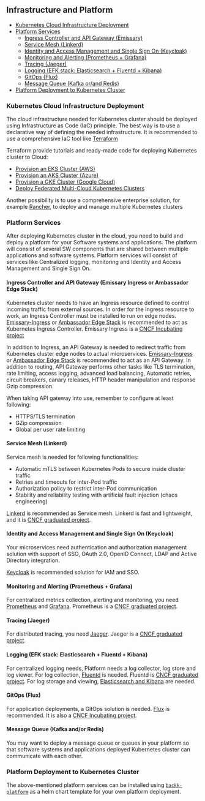## Infrastructure and Platform

- [Kubernetes Cloud Infrastructure Deployment](#iac)
- [Platform Services](#platformservices)
  - [Ingress Controller and API Gateway (Emissary)](#ingressapigateway)
  - [Service Mesh (Linkerd)](#servicemesh)
  - [Identity and Access Management and Single Sign On (Keycloak)](#iamsso)
  - [Monitoring and Alerting (Prometheus + Grafana)](#monitoringandalerting)
  - [Tracing (Jaeger)](#tracing)
  - [Logging (EFK stack: Elasticsearch + Fluentd + Kibana)](#logging)
  - [GitOps (Flux)](#gitops)
  - [Message Queue (Kafka or/and Redis)](#messagequeue)
- [Platform Deployment to Kubernetes Cluster](#platformdeployment)

### <a name="iac"></a> Kubernetes Cloud Infrastructure Deployment

The cloud infrastructure needed for Kubernetes cluster should be deployed using Infrastructure as Code (IaC)
principle. The best way is to use a declarative way of defining the needed infrastructure.
It is recommended to use a comprehensive IaC tool like [Terraform](https://www.terraform.io/)

Terraform provide tutorials and ready-made code for deploying Kubernetes cluster to Cloud:
- [Provision an EKS Cluster (AWS)](https://learn.hashicorp.com/tutorials/terraform/eks?in=terraform/kubernetes)
- [Provision an AKS Cluster (Azure)](https://learn.hashicorp.com/tutorials/terraform/aks?in=terraform/kubernetes)
- [Provision a GKE Cluster (Google Cloud)](https://learn.hashicorp.com/tutorials/terraform/gke?in=terraform/kubernetes)
- [Deploy Federated Multi-Cloud Kubernetes Clusters](https://learn.hashicorp.com/tutorials/terraform/multicloud-kubernetes?in=terraform/kubernetes)

Another possibility is to use a comprehensive enterprise solution, for example [Rancher](https://rancher.com/), to deploy and manage multiple Kubernetes clusters

### <a name="platformservices"></a> Platform Services

After deploying Kubernetes cluster in the cloud, you need to build and deploy a platform for your
Software systems and applications. The platform will consist of several SW components that are shared
between multiple applications and software systems. Platform services will consist of services like Centralized
logging, monitoring and Identity and Access Management and Single Sign On.

#### <a name="ingressapigateway"></a> Ingress Controller and API Gateway (Emissary Ingress or Ambassador Edge Stack)

Kubernetes cluster needs to have an Ingress resource defined to control incoming traffic from external sources.
In order for the Ingress resource to work, an Ingress Controller must be installed to run on edge nodes. [Emissary-Ingress](https://github.com/emissary-ingress/emissary)
or [Ambassador Edge Stack](https://www.getambassador.io/docs/edge-stack/) is recommended to act as Kubernetes Ingress Controller. Emissary Ingress is a [CNCF Incubating project](https://landscape.cncf.io/)

In addition to Ingress, an API Gateway is needed to redirect traffic from Kubernetes cluster edge nodes to actual
microservices. [Emissary-Ingress](https://github.com/emissary-ingress/emissary) or [Ambassador Edge Stack](https://www.getambassador.io/docs/edge-stack/)
is recommended to act as an API Gateway. In addition to routing, API Gateway performs other tasks like TLS termination, rate limiting,
access logging, advanced load balancing, Automatic retries, circuit breakers, canary releases,
HTTP header manipulation and response Gzip compression.

When taking API gateway into use, remember to configure at least following:
- HTTPS/TLS termination
- GZip compression
- Global per user rate limiting

#### <a name="servicemesh"></a> Service Mesh (Linkerd)

Service mesh is needed for following functionalities:

- Automatic mTLS between Kubernetes Pods to secure inside cluster traffic
- Retries and timeouts for inter-Pod traffic
- Authorization policy to restrict inter-Pod communication
- Stability and reliability testing with artificial fault injection (chaos engineering)

[Linkerd](https://linkerd.io/) is recommended as Service mesh. Linkerd is fast and lightweight,
and it is [CNCF graduated project](https://landscape.cncf.io/).

#### <a name="iamsso"></a> Identity and Access Management and Single Sign On (Keycloak)

Your microservices need authentication and authorization management solution
with support of SSO, OAuth 2.0, OpenID Connect, LDAP and Active Directory integration.

[Keycloak](https://www.keycloak.org/) is recommended solution for IAM and SSO.

#### <a name="monitoringandalerting"></a> Monitoring and Alerting (Prometheus + Grafana)

For centralized metrics collection, alerting and monitoring, you need [Prometheus](https://prometheus.io/)
and [Grafana](https://grafana.com/). Prometheus is a [CNCF graduated project](https://landscape.cncf.io/).

#### <a name="tracing"></a> Tracing (Jaeger)

For distributed tracing, you need [Jaeger](https://www.jaegertracing.io/).
Jaeger is a [CNCF graduated project](https://landscape.cncf.io/).

#### <a name="logging"></a> Logging (EFK stack: Elasticsearch + Fluentd + Kibana)

For centralized logging needs, Platform needs a log collector, log store and log viewer.
For log collection, [Fluentd](https://www.fluentd.org/) is needed. Fluentd is [CNCF graduated project](https://landscape.cncf.io/).
For log storage and viewing, [Elasticsearch and Kibana](https://www.elastic.co/) are needed.

#### <a name="gitops"></a> GitOps (Flux)

For application deployments, a GitOps solution is needed. [Flux](https://fluxcd.io/) is recommended. It
is also a [CNCF Incubating project](https://landscape.cncf.io/).

#### <a name="messagequeue"></a> Message Queue (Kafka and/or Redis)

You may want to deploy a message queue or queues in your platform so that software systems and applications deployed
Kubernetes cluster can communicate with each other.

### <a name="platformdeployment"></a> Platform Deployment to Kubernetes Cluster

The above-mentioned platform services can be installed using [`backk-platform`](https://github.com/backk-node/backk-platform) as a helm chart template
for your own platform deployment.
